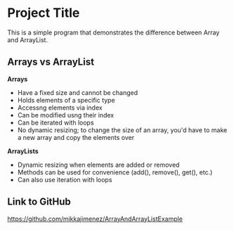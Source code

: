 # Project Title

This is a simple program that demonstrates the difference between Array and ArrayList.

## Arrays vs ArrayList

**Arrays**
- Have a fixed size and cannot be changed
- Holds elements of a specific type
- Accessng elements via index
- Can be modified usng their index
- Can be iterated with loops
- No dynamic resizing; to change the size of an array, you'd have to make a new array and copy the elements over

**ArrayLists**
- Dynamic resizing when elements are added or removed
- Methods can be used for convenience (add(), remove(), get(), etc.)
- Can also use iteration with loops


## Link to GitHub

https://github.com/mikkajimenez/ArrayAndArrayListExample